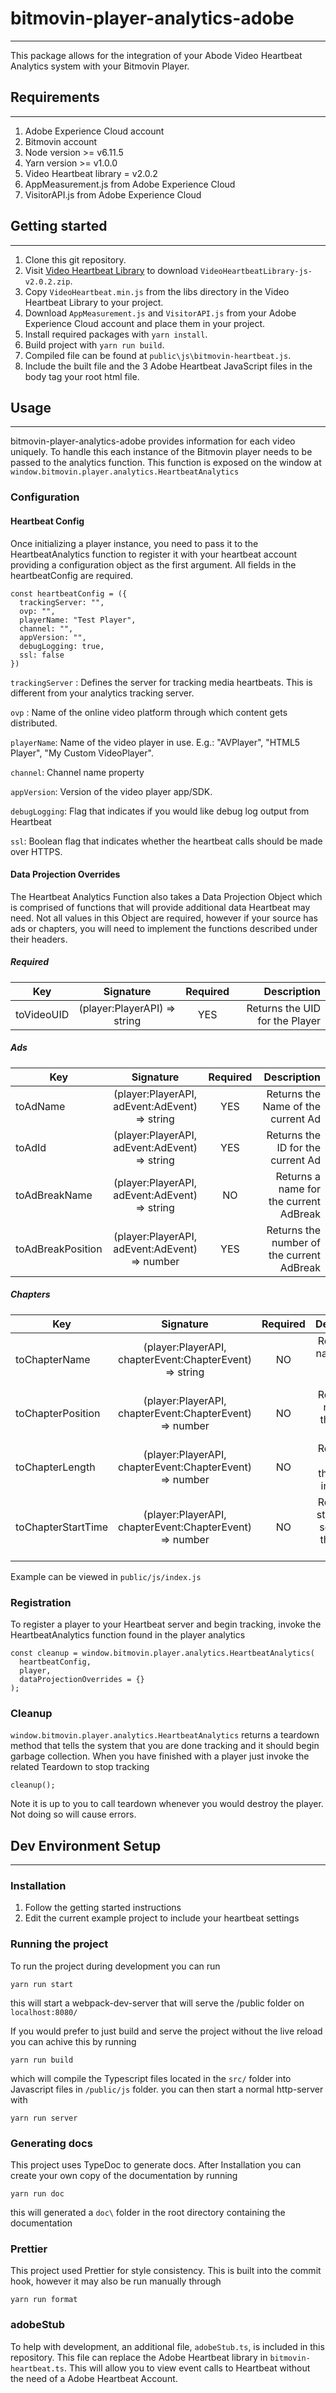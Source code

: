 # bitmovin-player-analytics-adobe
----
This package allows for the integration of your Abode Video Heartbeat Analytics system with your Bitmovin Player.

## Requirements
-----------------
1. Adobe Experience Cloud account
1. Bitmovin account
1. Node version >= v6.11.5
1. Yarn version >= v1.0.0
1. Video Heartbeat library = v2.0.2
1. AppMeasurement.js from Adobe Experience Cloud
1. VisitorAPI.js from Adobe Experience Cloud

## Getting started
----------------
1. Clone this git repository.
2. Visit [Video Heartbeat Library](https://github.com/Adobe-Marketing-Cloud/video-heartbeat-v2/releases/tag/js-v2.0.2) to download `VideoHeartbeatLibrary-js-v2.0.2.zip`.
3. Copy `VideoHeartbeat.min.js` from the libs directory in the Video Heartbeat Library to your project.
4. Download `AppMeasurement.js` and `VisitorAPI.js` from your Adobe Experience Cloud account and place them in your project.
5. Install required packages with `yarn install`.
6. Build project with `yarn run build`.
7. Compiled file can be found at `public\js\bitmovin-heartbeat.js`.
8. Include the built file and the 3 Adobe Heartbeat JavaScript files in the body tag your root html file.

## Usage
----------------
bitmovin-player-analytics-adobe provides information for each video uniquely. To handle this each instance of the Bitmovin player needs to be passed to the analytics function. This function is exposed on the window at `window.bitmovin.player.analytics.HeartbeatAnalytics`

### Configuration

#### Heartbeat Config
Once initializing a player instance, you need to pass it to the HeartbeatAnalytics function to register it with your heartbeat account providing a configuration object as the first argument. All fields in the heartbeatConfig are required.

```
const heartbeatConfig = ({
  trackingServer: "",
  ovp: "",
  playerName: "Test Player",
  channel: "",
  appVersion: "",
  debugLogging: true,
  ssl: false
})
```

`trackingServer` : Defines the server for tracking media heartbeats. This is different from your analytics tracking server.

`ovp` : 	Name of the online video platform through which content gets distributed.

`playerName`: Name of the video player in use. E.g.: "AVPlayer", "HTML5 Player", "My Custom VideoPlayer".

`channel`: Channel name property

`appVersion`: Version of the video player app/SDK.

`debugLogging`: Flag that indicates if you would like debug log output from Heartbeat

`ssl`: Boolean flag that indicates whether the heartbeat calls should be made over HTTPS.

#### Data Projection Overrides
The Heartbeat Analytics Function also takes a Data Projection Object which is comprised of functions that will provide additional data Heartbeat may need. Not all values in this Object are required, however if your source has ads or chapters, you will need to implement the functions described under their headers.

##### Required

| Key               | Signature     | Required    | Description |
| ----------------- |:-------------:|:-----------:|-----------:|
| toVideoUID        | (player:PlayerAPI) => string | 	YES | Returns the UID for the Player|

##### Ads

| Key               | Signature     | Required    | Description |
| ----------------- |:-------------:|:-----------:|-----------:|
| toAdName          | (player:PlayerAPI, adEvent:AdEvent) => string | YES | Returns the Name of the current Ad|
| toAdId            | (player:PlayerAPI, adEvent:AdEvent) => string | YES | Returns the ID for the current Ad|
| toAdBreakName     | (player:PlayerAPI, adEvent:AdEvent) => string | 	NO |Returns a name for the current AdBreak|
| toAdBreakPosition | (player:PlayerAPI, adEvent:AdEvent) => number | YES |Returns the number of the current AdBreak|

##### Chapters

| Key               | Signature     | Required    | Description |
| ----------------- |:-------------:|:-----------:|-----------:|
| toChapterName     | (player:PlayerAPI, chapterEvent:ChapterEvent) => string | 	NO | Returns the name of the current Chapter |
| toChapterPosition | (player:PlayerAPI, chapterEvent:ChapterEvent) => number | 	NO |Returns the number of the current Chapter|
| toChapterLength   | (player:PlayerAPI, chapterEvent:ChapterEvent) => number | 	NO |Returns the length of the chapter in seconds|
| toChapterStartTime| (player:PlayerAPI, chapterEvent:ChapterEvent) => number | 	NO |Returns the start time in seconds of the current chapter|

Example can be viewed in `public/js/index.js`

### Registration
To register a player to your Heartbeat server and begin tracking, invoke the HeartbeatAnalytics function found in the player analytics

```
const cleanup = window.bitmovin.player.analytics.HeartbeatAnalytics(
  heartbeatConfig,
  player,
  dataProjectionOverrides = {}
);
```

### Cleanup
`window.bitmovin.player.analytics.HeartbeatAnalytics` returns a teardown method that tells the system that you are done tracking and it should begin garbage collection. When you have finished with a player just invoke the related Teardown to stop tracking
```
cleanup();
```

Note it is up to you to call teardown whenever you would destroy the player. Not doing so will cause errors.

## Dev Environment Setup
-----------------

### Installation

1. Follow the getting started instructions
2. Edit the current example project to include your heartbeat settings

### Running the project

To run the project during development you can run
```
yarn run start
```
this will start a webpack-dev-server that will serve the /public folder on ``localhost:8080/``

If you would prefer to just build and serve the project without the live reload you can achive this by running
```
yarn run build
```
which will compile the Typescript files located in the `src/` folder into Javascript files in `/public/js` folder.
you can then start a normal http-server with
```
yarn run server
```

### Generating docs
This project uses TypeDoc to generate docs. After Installation you can create your own copy of the documentation by running
```
yarn run doc
```
this will generated a `doc\` folder in the root directory containing the documentation

### Prettier
This project used Prettier for style consistency. This is built into the commit hook, however it may also be run manually through
```
yarn run format
```

### adobeStub

To help with development, an additional file, `adobeStub.ts`, is included in this repository. This file can replace the Adobe Heartbeat library in `bitmovin-heartbeat.ts`. This will allow you to view event calls to Heartbeat without the need of a Adobe Heartbeat Account.

